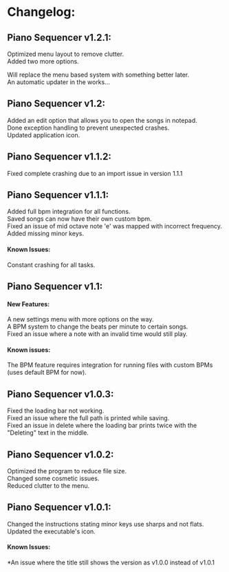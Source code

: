 # Changelog:

## Piano Sequencer v1.2.1:  
Optimized menu layout to remove clutter.  
Added two more options.  
  
Will replace the menu based system with something better later.  
An automatic updater in the works... 
## Piano Sequencer v1.2:
Added an edit option that allows you to open the songs in notepad.  
Done exception handling to prevent unexpected crashes.  
Updated application icon.  
## Piano Sequencer v1.1.2:
Fixed complete crashing due to an import issue in version 1.1.1  
## Piano Sequencer v1.1.1:
Added full bpm integration for all functions.  
Saved songs can now have their own custom bpm.  
Fixed an issue of mid octave note 'e' was mapped with incorrect frequency.  
Added missing minor keys.  
#### Known Issues:
Constant crashing for all tasks.
## Piano Sequencer v1.1:
#### New Features:
A new settings menu with more options on the way.  
A BPM system to change the beats per minute to certain songs.  
Fixed an issue where a note with an invalid time would still play.
#### Known issues:
The BPM feature requires integration for running files with custom BPMs (uses default BPM for now).  
## Piano Sequencer v1.0.3:
Fixed the loading bar not working.  
Fixed an issue where the full path is printed while saving.  
Fixed an issue in delete where the loading bar prints twice with the "Deleting" text in the middle.
## Piano Sequencer v1.0.2:
Optimized the program to reduce file size.  
Changed some cosmetic issues.  
Reduced clutter to the menu.
## Piano Sequencer v1.0.1:
Changed the instructions stating minor keys use sharps and not flats.  
Updated the executable's icon.  
#### Known Issues:
*An issue where the title still shows the version as v1.0.0 instead of v1.0.1
